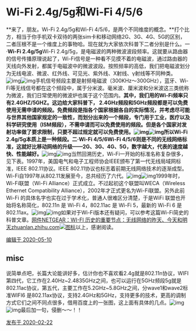 # Wi-Fi 2.4g/5g和Wi-Fi 4/5/6

**来了，朋友。Wi-Fi 2.4g/5g和Wi-Fi 4/5/6，是两个不同维度的概念。**打个比方，相当于你手机双卡双待的两张sim卡和移动网络2G、3G、4G、5G的区别，二者压根不是一个维度上的事物哈。现在就为大家依次科普下二者分别是什么。一·**Wi-Fi 2.4g/5g**Wi-Fi 2.4g/5g，是电磁波的两种微波波段频率。这就要从路由器的信号传播原理说起了，Wi-Fi信号是一种看不见摸不着的电磁波，通过路由器的天线向外发射，都属于电磁波中的微波波段。按照频率的高低，我们把电磁波划分为无线电波、微波、红外线、可见光、紫外线、X射线、γ射线等不同种类。![img](https://pic1.zhimg.com/50/v2-cf2f6a295c9ccf1ff699e0764df5ba88_hd.jpg?source=1940ef5c)![img](https://pic1.zhimg.com/80/v2-cf2f6a295c9ccf1ff699e0764df5ba88_720w.jpg?source=1940ef5c)手机信号频段主要是射频电磁波（300KHz～300GHz），蓝牙、Wi-Fi等无线信号都在这个频段中，属于分米波。毫米波、厘米波和分米波这三类统称为微波，我们日常使用的微波炉也属于这个范围内。**其中，我们用的Wi-Fi频率只有2.4GHZ/5GHZ。**这边给大家科普下， 2.4GHz频段和5GHz频段都是可以免费使用无需申请的频段。免费频段是指各个国家根据各自的实际情况，并考虑尽可能与世界其他国家规定的一致性，而划分出来的一个频段，专门用于工业，医疗以及科学研究使用（ISM频段），不需申请而可以免费使用的频段。但是各个国家对发射功率做了要求限制，只要不超过规定就可以免费使用。![img](https://pic2.zhimg.com/50/v2-79072756109794d971af4cb6be8c4b13_hd.jpg?source=1940ef5c)![img](https://pic2.zhimg.com/80/v2-79072756109794d971af4cb6be8c4b13_720w.jpg?source=1940ef5c)所以**Wi-Fi 2.4g/5g本质上是一种频段。****二·Wi-Fi 4/5/6****Wi-Fi 4/5/6则是不同的无线网络标准，这就好比移动网络的升级——2G、3G、4G、5G，数字越大，代表的速度越快、性能越好。**![img](https://pic4.zhimg.com/50/v2-26dcc581c97bd40cac7fe4a3bb4b395e_hd.jpg?source=1940ef5c)![img](https://pic4.zhimg.com/80/v2-26dcc581c97bd40cac7fe4a3bb4b395e_720w.jpg?source=1940ef5c)当然回溯历史，Wi-Fi一开始的标准名称复杂很多，见下表。1997年，美国电气和电子工程师协会IEEE颁布了第一代无线局域网标准，IEEE 802.11协议。IEEE 802.11协议也标志着前期无线网络技术的逐渐成型。Wi-Fi自1997年从802.11发展至今，总共经历了六代。![img](https://pic1.zhimg.com/50/v2-2d4c377f0e8f24062a3a4d7e386f5c87_hd.jpg?source=1940ef5c)![img](https://pic1.zhimg.com/80/v2-2d4c377f0e8f24062a3a4d7e386f5c87_720w.jpg?source=1940ef5c)1999年时，Wi-Fi联盟（Wi-Fi Alliance）正式成立。不过起初这个联盟叫WECA（Wireless Ethernet Compatibility Alliance），2002年才正式更名为Wi-Fi联盟。另外此前 Wi-Fi 的具体名字也实在过于学术化，普通人很难区分清楚，于是WiFi 联盟也开始将名称简化，802.11n 是 Wi-Fi 4，802.11ac 是 Wi-Fi 5，最新的 Wi-Fi 6 是 802.11ax。![img](https://pic1.zhimg.com/50/v2-869309fd1466aea4e601a57a06cd8c21_hd.jpg?source=1940ef5c)![img](https://pic1.zhimg.com/80/v2-869309fd1466aea4e601a57a06cd8c21_720w.jpg?source=1940ef5c)如果对于Wi-Fi版本还有疑问，可以参考这篇Wi-Fi简史的科普文章。[网件NETGEAR：WI-FI 历史的重要节点：无线网络的昨天、今天和明天zhuanlan.zhihu.com![图标](https://pic4.zhimg.com/v2-2bc16482455d08fced8c3faa0eca7f83_180x120.jpg)](https://zhuanlan.zhihu.com/p/74348591)以上，感谢阅读。

[编辑于 2020-05-10](http://www.zhihu.com/question/372959110/answer/1213214028)



## misc

说简单点吧，长篇大论能讲好多，估计你也不喜欢看2.4g就是802.11n协议，WIFI第四代，它工作在2.40Hz~2.4835GHz之间，也可以运行在5GHz频段5g就是802.11ac协议，第五代，主要工作在5.2GHz~5.8GHz之间，分wave1和wave2标准WIFI6  是802.11ax协议，支持2.4GHz和5GHz，支持更多的技术，更高的调制方式它们之间不同点很多，借用百度上的一张图，这上面有具体的几点。![img](https://pic4.zhimg.com/50/v2-0d0c695fc55a03b5c9e851801eb483e7_hd.jpg?source=1940ef5c)![img](https://pic4.zhimg.com/80/v2-0d0c695fc55a03b5c9e851801eb483e7_720w.jpg?source=1940ef5c)最后加一句，侵删～～！！

[发布于 2020-02-22](http://www.zhihu.com/question/372959110/answer/1030237131)